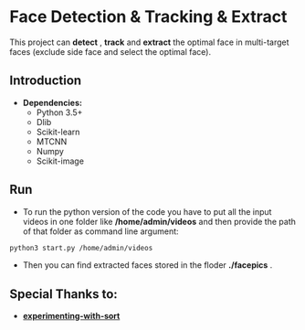 # Face Detection & Tracking & Extract

   This project can **detect** , **track** and **extract** the optimal face in multi-target faces (exclude side face and select the optimal face).
   
## Introduction
* **Dependencies:**
	* Python 3.5+
	* Dlib
	* Scikit-learn
	* MTCNN
	* Numpy
	* Scikit-image

## Run
* To run the python version of the code you have to put all the input videos in one folder like **/home/admin/videos** and then provide the path of that folder as command line argument:
```sh
python3 start.py /home/admin/videos 
```
* Then you can find extracted faces stored in the floder **./facepics** .


## Special Thanks to:
*  [**experimenting-with-sort**](https://github.com/ZidanMusk/experimenting-with-sort) 

